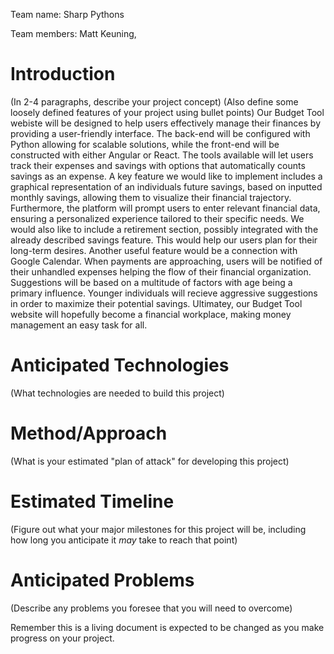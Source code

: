 Team name: Sharp Pythons

Team members: Matt Keuning, 

# Introduction

(In 2-4 paragraphs, describe your project concept)
(Also define some loosely defined features of your project using bullet points)
	Our Budget Tool webiste will be designed to help users effectively manage their finances by providing a user-friendly interface. The back-end will be configured with Python allowing for scalable solutions, while the front-end will be constructed with either Angular or React. The tools available will let users track their expenses and savings with options that automatically counts savings as an expense. A key feature we would like to implement includes a graphical representation of an individuals future savings, based on inputted monthly savings, allowing them to visualize their financial trajectory. Furthermore, the platform will prompt users to enter relevant financial data, ensuring a personalized experience tailored to their specific needs.
	We would also like to include a retirement section, possibly integrated with the already described savings feature. This would help our users plan for their long-term desires. Another useful feature would be a connection with Google Calendar. When payments are approaching, users will be notified of their unhandled expenses helping the flow of their financial organization. Suggestions will be based on a multitude of factors with age being a primary influence. Younger individuals will recieve aggressive suggestions in order to maximize their potential savings. Ultimatey, our Budget Tool website will hopefully become a financial workplace, making money management an easy task for all.

# Anticipated Technologies

(What technologies are needed to build this project)

# Method/Approach

(What is your estimated "plan of attack" for developing this project)

# Estimated Timeline

(Figure out what your major milestones for this project will be, including how long you anticipate it *may* take to reach that point)

# Anticipated Problems

(Describe any problems you foresee that you will need to overcome)

Remember this is a living document is expected to be changed as you make progress on your project.
